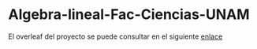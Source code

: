 # Algebra-lineal-Fac-Ciencias-UNAM

El overleaf del proyecto se puede consultar en el siguiente [enlace](https://www.overleaf.com/read/qygcssyxyyyq#ea1e8c)
